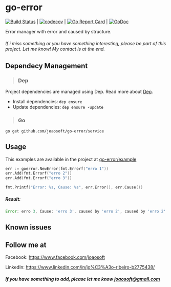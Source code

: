 # go-error
[![Build Status](https://travis-ci.org/joaosoft/go-error.svg?branch=master)](https://travis-ci.org/joaosoft/go-error) | [![codecov](https://codecov.io/gh/joaosoft/go-error/branch/master/graph/badge.svg)](https://codecov.io/gh/joaosoft/go-error) | [![Go Report Card](https://goreportcard.com/badge/github.com/joaosoft/go-error)](https://goreportcard.com/report/github.com/joaosoft/go-error) | [![GoDoc](https://godoc.org/github.com/joaosoft/go-error?status.svg)](https://godoc.org/github.com/joaosoft/go-error/service)

Error manager with error and caused by structure.

###### If i miss something or you have something interesting, please be part of this project. Let me know! My contact is at the end.

## Dependecy Management 
>### Dep

Project dependencies are managed using Dep. Read more about [Dep](https://github.com/golang/dep).
* Install dependencies: `dep ensure`
* Update dependencies: `dep ensure -update`


>### Go
```
go get github.com/joaosoft/go-error/service
```

## Usage 
This examples are available in the project at [go-error/example](https://github.com/joaosoft/go-error/tree/master/example)
```go
err := goerror.NewError(fmt.Errorf("erro 1"))
err.Add(fmt.Errorf("erro 2"))
err.Add(fmt.Errorf("erro 3"))

fmt.Printf("Error: %s, Cause: %s", err.Error(), err.Cause())
```

##### Result:
```javascript
Error: erro 3, Cause: 'erro 3', caused by 'erro 2', caused by 'erro 2'
```

## Known issues


## Follow me at
Facebook: https://www.facebook.com/joaosoft

LinkedIn: https://www.linkedin.com/in/jo%C3%A3o-ribeiro-b2775438/

##### If you have something to add, please let me know joaosoft@gmail.com
